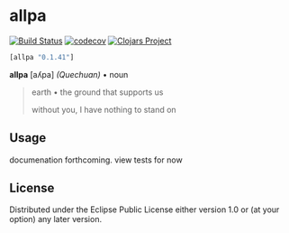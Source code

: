 # allpa
[![Build Status](https://travis-ci.org/mitchdzugan/allpa.svg?branch=master)](https://travis-ci.org/mitchdzugan/allpa)
[![codecov](https://codecov.io/gh/mitchdzugan/allpa/branch/master/graph/badge.svg)](https://codecov.io/gh/mitchdzugan/allpa)
[![Clojars Project](https://img.shields.io/clojars/v/allpa.svg)](https://clojars.org/allpa)

```clj
[allpa "0.1.41"]
```

**allpa** [aʎpa] *(Quechuan)* • noun
> earth • the ground that supports us
> 
> without you, I have nothing to stand on

## Usage

documenation forthcoming. view tests for now

## License

Distributed under the Eclipse Public License either version 1.0 or (at
your option) any later version.
